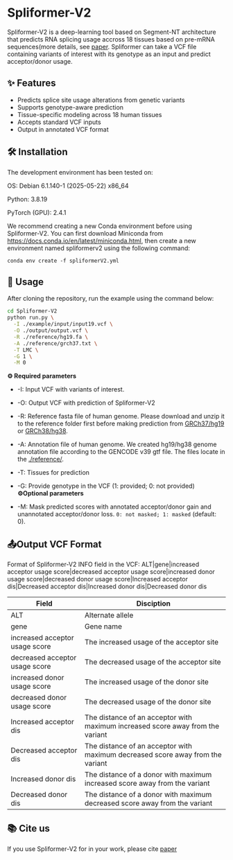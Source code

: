# Spliformer-V2

Spliformer-V2 is a deep-learning tool based on Segment-NT architecture that predicts RNA splicing usage accross 18 tissues based on pre-mRNA sequences(more details, see [paper](). Spliformer can take a VCF file containing variants of interest with its genotype as an input and predict acceptor/donor usage. 

## ✨ Features

- Predicts splice site usage alterations from genetic variants  
- Supports genotype-aware prediction  
- Tissue-specific modeling across 18 human tissues  
- Accepts standard VCF inputs  
- Output in annotated VCF format
  
## 🛠 Installation
The development environment has been tested on:

OS: Debian 6.1.140-1 (2025-05-22) x86_64

Python: 3.8.19

PyTorch (GPU): 2.4.1

We recommend creating a new Conda environment before using Spliformer-V2. You can first download Miniconda from https://docs.conda.io/en/latest/miniconda.html, then create a new environment named spliformerv2 using the following command:
```
conda env create -f spliformerV2.yml
``` 

## 🚀 Usage
After cloning the repository, run the example using the command below:
```sh
cd Spliformer-V2
python run.py \
  -I ./example/input/input19.vcf \
  -O ./output/output.vcf \
  -R ./reference/hg19.fa \
  -A ./reference/grch37.txt \
  -T LMC \
  -G 1 \
  -M 0
```
**⚙️ Required parameters**


-   -I: Input VCF with variants of interest.
-   -O: Output VCF with prediction of Spliformer-V2
-   -R: Reference fasta file of human genome. Please download and unzip it to the reference folder first before making prediction from [GRCh37/hg19](http://hgdownload.cse.ucsc.edu/goldenPath/hg19/bigZips/hg19.fa.gz) or [GRCh38/hg38](http://hgdownload.cse.ucsc.edu/goldenPath/hg38/bigZips/hg38.fa.gz).
-   -A: Annotation file of human genome.  We created hg19/hg38 genome annotation file according to the GENCODE v39 gtf file. The files locate in the [./reference/](https://github.com/TJ-zhanglab/Spliformer-V2/tree/main/reference).
-   -T: Tissues for prediction
-   -G: Provide genotype in the VCF (1: provided; 0: not provided)
**⚙️Optional parameters**


-   -M: Mask predicted scores with annotated acceptor/donor gain and unannotated acceptor/donor loss. ```0: not masked; 1: masked``` (default: 0).

## 📤Output VCF Format
Format of Spliformer-V2 INFO field in the VCF: ALT|gene|increased acceptor usage score|decreased acceptor usage score|increased donor usage score|decreased donor usage score|Increased acceptor dis|Decreased acceptor dis|Increased donor dis|Decreased donor dis

|Field                          |Disciption                         |
|-------------------------------|-----------------------------|
|ALT            |Alternate allele            |
|gene            |Gene name            |
|increased acceptor usage score| The increased usage of the acceptor site|
|decreased acceptor usage score| The decreased usage of the acceptor site|
|increased donor usage score| The increased usage of the donor site|
|decreased donor usage score| The decreased usage of the donor site|
|Increased acceptor dis|The distance of an acceptor with maximum increased score away from the variant|
|Decreased acceptor dis|The distance of an acceptor with maximum decreased score away from the variant|
|Increased donor dis|The distance of a donor with maximum increased score away from the variant|
|Decreased donor dis|The distance of a donor with maximum decreased score away from the variant|

## 📚 Cite us
If you use Spliformer-V2 for in your work, please cite [paper]()

